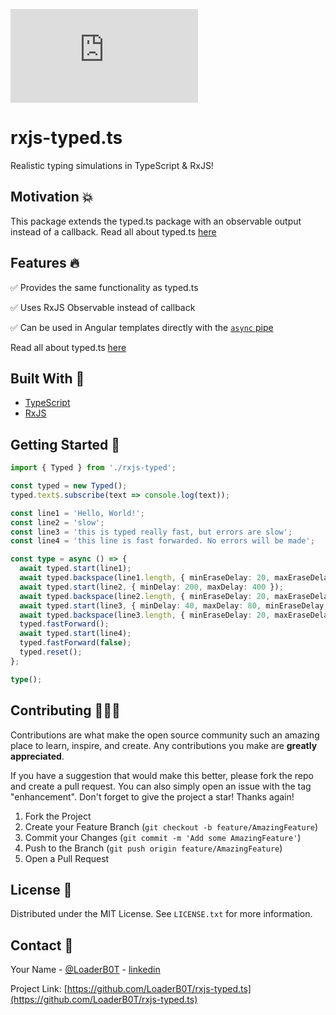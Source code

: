 [![npm](https://img.shields.io/npm/v/rxjs-typed.ts?color=%2300d26a&style=for-the-badge)](https://www.npmjs.com/package/rxjs-typed.ts)

# rxjs-typed.ts

Realistic typing simulations in TypeScript & RxJS!

## Motivation 💥

This package extends the typed.ts package with an observable output instead of a callback. Read all about typed.ts [here](https://github.com/LoaderB0T/typed.ts)

## Features 🔥

✅ Provides the same functionality as typed.ts

✅ Uses RxJS Observable instead of callback

✅ Can be used in Angular templates directly with the [`async` pipe](https://angular.io/api/common/AsyncPipe)

Read all about typed.ts [here](https://github.com/LoaderB0T/typed.ts)

## Built With 🔧

- [TypeScript](https://www.typescriptlang.org/)
- [RxJS](https://rxjs.dev/)

## Getting Started 🚀

```typescript
import { Typed } from './rxjs-typed';

const typed = new Typed();
typed.text$.subscribe(text => console.log(text));

const line1 = 'Hello, World!';
const line2 = 'slow';
const line3 = 'this is typed really fast, but errors are slow';
const line4 = 'this line is fast forwarded. No errors will be made';

const type = async () => {
  await typed.start(line1);
  await typed.backspace(line1.length, { minEraseDelay: 20, maxEraseDelay: 40 });
  await typed.start(line2, { minDelay: 200, maxDelay: 400 });
  await typed.backspace(line2.length, { minEraseDelay: 20, maxEraseDelay: 40 });
  await typed.start(line3, { minDelay: 40, maxDelay: 80, minEraseDelay: 200, maxEraseDelay: 400 });
  await typed.backspace(line3.length, { minEraseDelay: 20, maxEraseDelay: 40 });
  typed.fastForward();
  await typed.start(line4);
  typed.fastForward(false);
  typed.reset();
};

type();
```

## Contributing 🧑🏻‍💻

Contributions are what make the open source community such an amazing place to learn, inspire, and create. Any contributions you make are **greatly appreciated**.

If you have a suggestion that would make this better, please fork the repo and create a pull request. You can also simply open an issue with the tag "enhancement".
Don't forget to give the project a star! Thanks again!

1. Fork the Project
2. Create your Feature Branch (`git checkout -b feature/AmazingFeature`)
3. Commit your Changes (`git commit -m 'Add some AmazingFeature'`)
4. Push to the Branch (`git push origin feature/AmazingFeature`)
5. Open a Pull Request

## License 🔑

Distributed under the MIT License. See `LICENSE.txt` for more information.

## Contact 📧

Your Name - [@LoaderB0T](https://twitter.com/LoaderB0T) - [linkedin](https://www.linkedin.com/in/janikschumacher/)

Project Link: [https://github.com/LoaderB0T/rxjs-typed.ts](https://github.com/LoaderB0T/rxjs-typed.ts)
